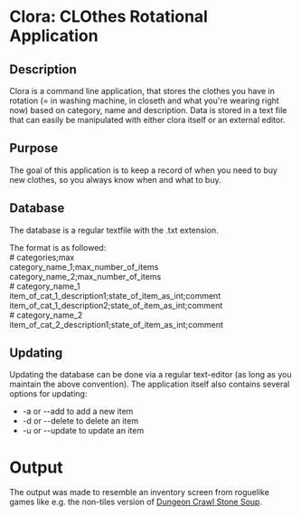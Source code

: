 # Clora: CLOthes Rotational Application
## Description
Clora is a command line application, that stores the clothes you have in rotation (= in washing machine, in closeth and what you're wearing right now) based on category, name and description.
Data is stored in a text file that can easily be manipulated with either clora itself or an external editor.

## Purpose
The goal of this application is to keep a record of when you need to buy new clothes, so you always know when and what to buy.

## Database
The database is a regular textfile with the .txt extension.

The format is as followed:  
    # categories;max  
    category_name_1;max_number_of_items  
    category_name_2;max_number_of_items  
    # category_name_1  
    item_of_cat_1_description1;state_of_item_as_int;comment  
    item_of_cat_1_description2;state_of_item_as_int;comment  
    # category_name_2  
    item_of_cat_2_description1;state_of_item_as_int;comment  

## Updating
Updating the database can be done via a regular text-editor (as long as you maintain the above convention).
The application itself also contains several options for updating:  
- -a or --add to add a new item  
- -d or --delete to delete an item  
- -u or --update to update an item

# Output
The output was made to resemble an inventory screen from roguelike games like e.g. the non-tiles version of <a href="http://crawl.develz.org/wordpress/" target="_new">Dungeon Crawl Stone Soup</a>.
